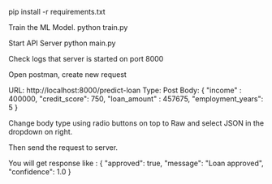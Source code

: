 
pip install -r requirements.txt

Train the ML Model.
python train.py

Start API Server
python main.py

Check logs that server is started on port 8000

Open postman, create new request

URL:  http://localhost:8000/predict-loan
Type: Post
Body:  {
            "income" : 400000,
            "credit_score": 750,
            "loan_amount" : 457675,
            "employment_years": 5
}

Change body type using radio buttons on top to Raw and select JSON in the dropdown on right.

Then send the request to server.

You will get response like : {
    "approved": true,
    "message": "Loan approved",
    "confidence": 1.0
}